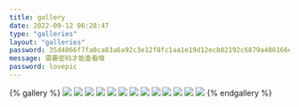 ```yaml
---
title: gallery
date: 2022-09-12 06:28:47
type: "galleries"
layout: "galleries"
password: 35d4066f7fa0ca83a6a92c3e12f8fc1aa1e19d12ecb02192c6879a486166e60d
message: 需要密码才能查看哦
password: lovepic
---
```




{% gallery %}
![](https://pic.hycbook.com/i//hexo/gallery/minority/莉可丽丝.webp)
![](https://pic.hycbook.com/i//hexo/gallery/minority/女孩2.webp)
![](https://pic.hycbook.com/i//hexo/gallery/minority/食戟之灵.webp)
![](https://pic.hycbook.com/i//hexo/gallery/minority/式守同学不只可爱而已.webp)
![](https://pic.hycbook.com/i//hexo/gallery/minority/英雄联盟.webp)
![](https://pic.hycbook.com/i//hexo/gallery/minority/Abominable.webp)
![](https://pic.hycbook.com/i//hexo/gallery/minority/Tanaka-kun-is-Always-Listless.webp)
![](https://pic.hycbook.com/i//hexo/gallery/minority/比翼之吻.webp)
![](https://pic.hycbook.com/i//hexo/gallery/minority/测不准的阿波连同学.webp)
![](https://pic.hycbook.com/i//hexo/gallery/minority/盾之勇者成名录.webp)
![](https://pic.hycbook.com/i//hexo/gallery/minority/钢铁侠.webp)
![](https://pic.hycbook.com/i//hexo/gallery/minority/进击的巨人.webp)
![](https://pic.hycbook.com/i//hexo/gallery/minority/酷女孩.webp)
{% endgallery %}

